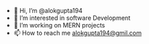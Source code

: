 - 👋 Hi, I’m @alokgupta194
- 👀 I’m interested in software Development
- 🌱 I’m working on MERN projects
- 📫 How to reach me alokgupta194@gmil.com

<!---
alokgupta194/alokgupta194 is a ✨ special ✨ repository because its `README.md` (this file) appears on your GitHub profile.
You can click the Preview link to take a look at your changes.
--->
